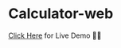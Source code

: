 # Calculator-web
[Click Here](https://sachin-singh-dangi.github.io/Calculator-web/) for Live Demo 👨‍💻
